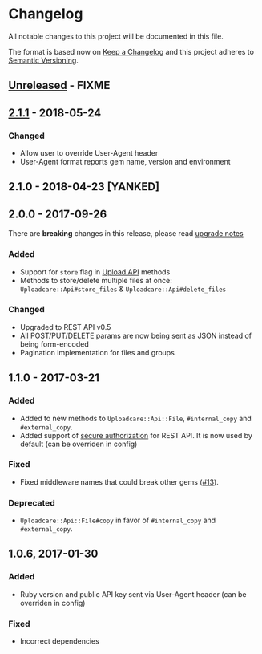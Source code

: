 # Changelog
All notable changes to this project will be documented in this file.

The format is based now on [Keep a Changelog](http://keepachangelog.com/en/1.0.0/)
and this project adheres to [Semantic Versioning](http://semver.org/spec/v2.0.0.html).

## [Unreleased] - FIXME


## [2.1.1] - 2018-05-24

### Changed
- Allow user to override User-Agent header
- User-Agent format reports gem name, version and environment

## 2.1.0 - 2018-04-23 [YANKED]

## 2.0.0 - 2017-09-26

There are **breaking** changes in this release, please read [upgrade notes](UPGRADE_NOTES.md#v1---v2)

### Added
- Support for `store` flag in [Upload API](https://uploadcare.com/documentation/upload/) methods
- Methods to store/delete multiple files at once: `Uploadcare::Api#store_files` & `Uploadcare::Api#delete_files`

### Changed
- Upgraded to REST API v0.5
- All POST/PUT/DELETE params are now being sent as JSON instead of being form-encoded
- Pagination implementation for files and groups

## 1.1.0 - 2017-03-21

### Added
- Added to new methods to `Uploadcare::Api::File`, `#internal_copy` and `#external_copy`.
- Added support of [secure authorization](https://uploadcare.com/documentation/rest/#request) for REST API. It is now used by default (can be overriden in config)

### Fixed
- Fixed middleware names that could break other gems ([#13](https://github.com/uploadcare/uploadcare-ruby/issues/13)).

### Deprecated
- `Uploadcare::Api::File#copy` in favor of `#internal_copy` and `#external_copy`.


## 1.0.6, 2017-01-30

### Added
- Ruby version and public API key sent via User-Agent header (can be overriden in config)

### Fixed
- Incorrect dependencies


[Unreleased]: https://github.com/uploadcare/uploadcare-ruby/compare/v2.1.1...HEAD
[2.1.1]: https://github.com/uploadcare/uploadcare-ruby/compare/v2.0.0...v2.1.1